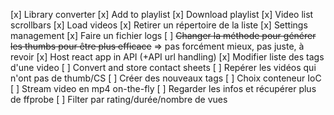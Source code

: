 [x] Library converter
[x] Add to playlist
[x] Download playlist
[x] Video list scrollbars
[x] Load videos
[x] Retirer un répertoire de la liste
[x] Settings management
[x] Faire un fichier logs
[ ] ~~Changer la méthode pour générer les thumbs pour être plus efficace~~ => pas forcément mieux, pas juste, à revoir
[x] Host react app in API (+API url handling)
[x] Modifier liste des tags d'une video
[ ] Convert and store contact sheets
[ ] Repérer les vidéos qui n'ont pas de thumb/CS
[ ] Créer des nouveaux tags
[ ] Choix conteneur IoC
[ ] Stream video en mp4 on-the-fly
[ ] Regarder les infos et récupérer plus de ffprobe
[ ] Filter par rating/durée/nombre de vues